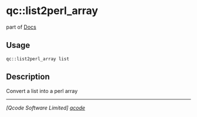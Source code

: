 qc::list2perl_array
===================

part of [Docs](.)

Usage
-----
`qc::list2perl_array list`

Description
-----------
Convert a list into a perl array

----------------------------------
*[Qcode Software Limited] [qcode]*

[qcode]: www.qcode.co.uk "Qcode Software"